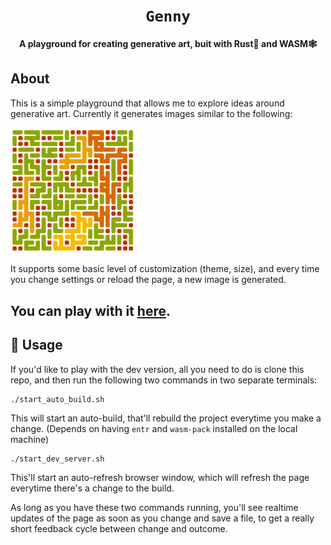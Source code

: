 <div align="center">

  <h1><code>Genny</code></h1>

  <strong>A playground for creating generative art, buit with Rust🦀 and WASM🕸</strong>
</div>

## About

This is a simple playground that allows me to explore ideas around generative art. Currently it generates images similar to the following:

<img src="imgs/demo.png" alt="demo of Genny" width="200"/>

It supports some basic level of customization (theme, size), and every time you change settings or reload the page, a new image is generated.

<h2><strong>You can play with it <a href="https://jgpaiva.github.io/genie/">here</a>.</strong></h2>

## 🚴 Usage

If you'd like to play with the dev version, all you need to do is clone this repo, and then run the following two commands in two separate terminals:
```
./start_auto_build.sh
```
This will start an auto-build, that'll rebuild the project everytime you make a change. (Depends on having `entr` and `wasm-pack` installed on the local machine)
```
./start_dev_server.sh
```
This'll start an auto-refresh browser window, which will refresh the page everytime there's a change to the build.

As long as you have these two commands running, you'll see realtime updates of the page as soon as you change and save a file, to get a really short feedback cycle between change and outcome.